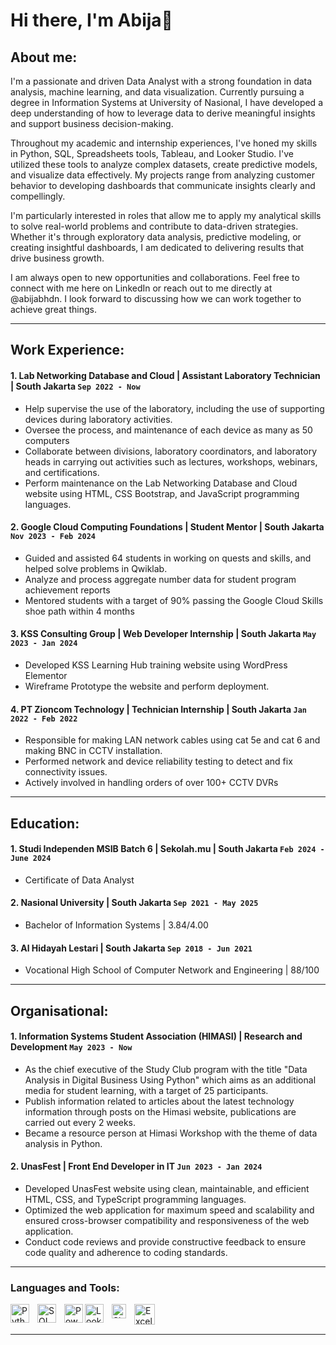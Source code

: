 # Hi there, I'm Abija👋

## About me:

I'm a passionate and driven Data Analyst with a strong foundation in data analysis, machine learning, and data visualization. Currently pursuing a degree in Information Systems at University of Nasional, I have developed a deep understanding of how to leverage data to derive meaningful insights and support business decision-making.

Throughout my academic and internship experiences, I've honed my skills in Python, SQL, Spreadsheets tools, Tableau, and Looker Studio. I've utilized these tools to analyze complex datasets, create predictive models, and visualize data effectively. My projects range from analyzing customer behavior to developing dashboards that communicate insights clearly and compellingly.

I'm particularly interested in roles that allow me to apply my analytical skills to solve real-world problems and contribute to data-driven strategies. Whether it's through exploratory data analysis, predictive modeling, or creating insightful dashboards, I am dedicated to delivering results that drive business growth.

I am always open to new opportunities and collaborations. Feel free to connect with me here on LinkedIn or reach out to me directly at @abijabhdn. I look forward to discussing how we can work together to achieve great things.

---

## Work Experience:
#### 1. Lab Networking Database and Cloud | Assistant Laboratory Technician | South Jakarta `Sep 2022 - Now`
   - Help supervise the use of the laboratory, including the use of supporting devices during laboratory activities.
   - Oversee the process, and maintenance of each device as many as 50 computers
   - Collaborate between divisions, laboratory coordinators, and laboratory heads in carrying out activities such as lectures, workshops, webinars, and certifications.
   - Perform maintenance on the Lab Networking Database and Cloud website using HTML, CSS Bootstrap, and JavaScript programming languages.
#### 2. Google Cloud Computing Foundations | Student Mentor | South Jakarta `Nov 2023 - Feb 2024`
   - Guided and assisted 64 students in working on quests and skills, and helped solve problems in Qwiklab.
   - Analyze and process aggregate number data for student program achievement reports
   - Mentored students with a target of 90% passing the Google Cloud Skills shoe path within 4 months
#### 3. KSS Consulting Group | Web Developer Internship | South Jakarta `May 2023 - Jan 2024`
   - Developed KSS Learning Hub training website using WordPress Elementor
   - Wireframe Prototype the website and perform deployment.
#### 4. PT Zioncom Technology | Technician Internship | South Jakarta `Jan 2022 - Feb 2022`
   - Responsible for making LAN network cables using cat 5e and cat 6 and making BNC in CCTV installation.
   - Performed network and device reliability testing to detect and fix connectivity issues.
   - Actively involved in handling orders of over 100+ CCTV DVRs
---

## Education:

#### 1. Studi Independen MSIB Batch 6 | Sekolah.mu | South Jakarta `Feb 2024 - June 2024`
   - Certificate of Data Analyst
#### 2. Nasional University | South Jakarta `Sep 2021 - May 2025`
   - Bachelor of Information Systems | 3.84/4.00
#### 3. Al Hidayah Lestari | South Jakarta `Sep 2018 - Jun 2021`
   - Vocational High School of Computer Network and Engineering | 88/100
---

## Organisational:

#### 1. Information Systems Student Association (HIMASI) | Research and Development `May 2023 - Now`
   - As the chief executive of the Study Club program with the title "Data Analysis in Digital Business Using Python" which aims as an additional media for student learning, with a target of 25 participants.
   - Publish information related to articles about the latest technology information through posts on the Himasi website, publications are carried out every 2 weeks.
   - Became a resource person at Himasi Workshop with the theme of data analysis in Python.
#### 2. UnasFest | Front End Developer in IT `Jun 2023 - Jan 2024`
   - Developed UnasFest website using clean, maintainable, and efficient HTML, CSS, and TypeScript programming languages.
   - Optimized the web application for maximum speed and scalability and ensured cross-browser compatibility and responsiveness of the web application.
   - Conduct code reviews and provide constructive feedback to ensure code quality and adherence to coding standards.
---

### Languages and Tools:

<img align="left" alt="Python" width="30px" src="https://upload.wikimedia.org/wikipedia/commons/thumb/c/c3/Python-logo-notext.svg/110px-Python-logo-notext.svg.png?20100317150552" style="padding-right:10px;" />
<img align="left" alt="SQL" width="30px" src="https://www.tutorialsteacher.com/Content/images/home/sql.png" style="padding-right:10px;" />
<img align="left" alt="Power BI" width="30px" src="https://powerbi.microsoft.com/pictures/application-logos/svg/powerbi.svg" style="padding-right:0px;" />
<img align="left" alt="Looker Studio" width="30px" src="https://www.svgrepo.com/show/354012/looker-icon.svg" style="padding-right:10px;" />
<img align="left" alt="Sheets" width="23px" src="https://upload.wikimedia.org/wikipedia/commons/thumb/3/30/Google_Sheets_logo_%282014-2020%29.svg/1498px-Google_Sheets_logo_%282014-2020%29.svg.png" style="padding-right:10px;" />
<img align="left" alt="Excel" width="33px" src="https://upload.wikimedia.org/wikipedia/commons/thumb/3/34/Microsoft_Office_Excel_%282019%E2%80%93present%29.svg/2203px-Microsoft_Office_Excel_%282019%E2%80%93present%29.svg.png" style="padding-right:10px;" />

<br />
<br />

---
